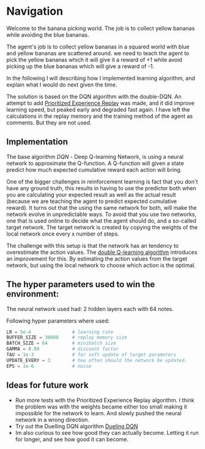# Navigation 

Welcome to the banana picking world. The job is to collect yellow bananas while avoiding the blue bananas. 

The agent's job is to collect yellow bananas in a squared world with blue and yellow bananas are scattered around.
we need to teach the agent to pick the yellow bananas which it will give it a reward of +1 while avoid 
picking up the blue bananas which will give a reward of -1. 

In the following I will describing how I implemented learning algorithm, and explain what I would do next
given the time.

The solution is based on the DQN algorithm with the double-DQN. An attempt to add 
[Prioritized Experience Replay](https://arxiv.org/pdf/1511.05952.pdf)
was made, and it did improve learning speed, but peaked early and degraded fast again. I have left the calculations
in the replay memory and the training method of the agent as comments. But they are not used.   

## Implementation
The base algorithm *DQN* - Deep Q-learning Network, is using a neural network to approximate the Q-function. 
A Q-function will given a state predict how much expected cumulative reward each action will bring. 

One of the bigger challenges in reinforcement learning is fact that you don't have any ground truth,
this results in having to use the predictor both when you are calculating your expected result as well as 
the actual result (because we are teaching the agent to predict expected cumulative reward). It turns out
that the using the same network for both, will make the network evolve in unpredictable ways. To avoid that
you use two networks, one that is used online to decide what the agent should do, and a so-called target
network. The target network is created by copying the weights of the local network once every x number of 
steps. 

The challenge with this setup is that the network has an tendency to overestimate the action values. 
The [double Q-learning algorithm](https://arxiv.org/pdf/1509.06461.pdf) introduces an improvement for this. 
By estimating the action values from the target network, but using the local network to choose which action 
is the optimal. 
  
## The hyper parameters used to win the environment:

The neural network used had:
2 hidden layers each with 64 notes. 

Following hyper parameters where used:
``` python
LR = 5e-4               # learning rate
BUFFER_SIZE = 30000     # replay memory size
BATCH_SIZE = 64         # minibatch size
GAMMA = 0.99            # discount factor
TAU = 1e-3              # for soft update of target parameters
UPDATE_EVERY = 3        # how often should the network be updated.
EPS = 1e-6              # noise
```


[image1]: images/rewards.png "Trained Agent chart"

## Ideas for future work 

* Run more tests with the Prioritized Experience Replay algorithm. I think the problem was with the weights 
became either too small making it impossible for the network to learn. And slowly pushed the neural network 
in a wrong direction. 
* Try out the Duelling DQN algorithm [Dueling DQN](https://arxiv.org/abs/1511.06581)
* Im also curious to see how good they can actually become. Letting it run for longer, and see how good it can become.
  